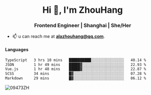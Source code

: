 <h1 align="center">Hi 👋, I'm ZhouHang</h1>

<h3 align="center">Frontend Engineer | Shanghai | She/Her</h3>

- 📫 u can reach me at **alazhouhang@qq.com**.

<h4 align="left">Languages</h4>
<!--START_SECTION:waka-->

```txt
TypeScript   3 hrs 10 mins   ██████████░░░░░░░░░░░░░░░   40.14 %
JSON         1 hr 49 mins    █████▓░░░░░░░░░░░░░░░░░░░   22.93 %
Vue.js       1 hr 48 mins    █████▓░░░░░░░░░░░░░░░░░░░   22.87 %
SCSS         34 mins         █▓░░░░░░░░░░░░░░░░░░░░░░░   07.28 %
Markdown     29 mins         █▓░░░░░░░░░░░░░░░░░░░░░░░   06.12 %
```

<!--END_SECTION:waka-->

<p align="left"> <img src=https://github-readme-stats.vercel.app/api?username=09473ZH&show_icons=true alt=09473ZH /> </p>
